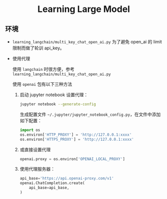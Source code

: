 # <center>Learning Large Model</center>

## 环境

* `learning_langchain/multi_key_chat_open_ai.py` 为了避免 open_ai 的 limit 限制而做了轮训 api_key。


* 使用代理

    使用 `langchain` 时很方便，参考 `learning_langchain/multi_key_chat_open_ai.py`
    
    使用 `openai` 包有以下三种方法

    1. 启动 jupyter notebook 设置代理：
        ```bash
        jupyter notebook --generate-config
        ```
        生成配置文件 `~/.jupyter/jupyter_notebook_config.py`，在文件中添加如下配置：
        ```python
        import os
        os.environ['HTTP_PROXY'] = 'http://127.0.0.1:xxxx'
        os.environ['HTTPS_PROXY'] = 'http://127.0.0.1:xxxx'
        ```

    2. 或直接设置代理
        ```python
        openai.proxy = os.environ['OPENAI_LOCAL_PROXY']
        ```

    3. 使用代理服务器：
        ```python
        api_base='https://api.openai-proxy.com/v1'
        openai.ChatCompletion.create(
            api_base=api_base,
        )
        ```
